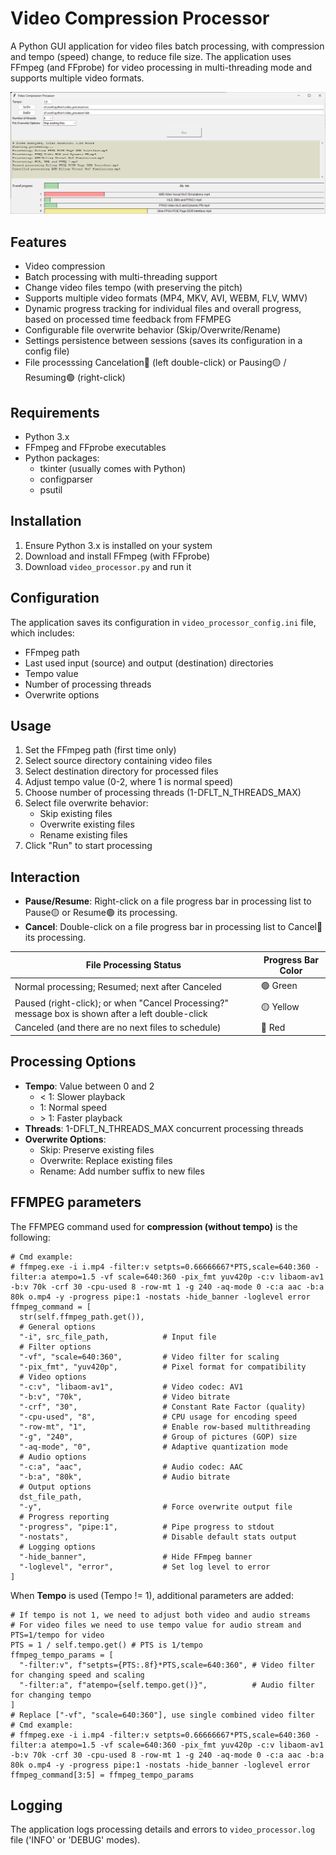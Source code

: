 # Video Compression Processor

A Python GUI application for video files batch processing, with compression and tempo (speed) change, to reduce file size. The application uses FFmpeg (and FFprobe) for video processing in multi-threading mode and supports multiple video formats.

![Audio Tempo Changer Screenshot](./docs/Video-Compression-Processor(GUI).png)

## Features

- Video compression
- Batch processing with multi-threading support
- Change video files tempo (with preserving the pitch)
- Supports multiple video formats (MP4, MKV, AVI, WEBM, FLV, WMV)
- Dynamic progress tracking for individual files and overall progress, based on processed time feedback from FFMPEG
- Configurable file overwrite behavior (Skip/Overwrite/Rename)
- Settings persistence between sessions (saves its configuration in a config file)
- File processsing Cancelation🔴 (left double-click) or Pausing🟡 / Resuming🟢 (right-click)

## Requirements

- Python 3.x
- FFmpeg and FFprobe executables
- Python packages:
  - tkinter (usually comes with Python)
  - configparser
  - psutil

## Installation

1. Ensure Python 3.x is installed on your system
2. Download and install FFmpeg (with FFprobe)
3. Download `video_processor.py` and run it

## Configuration

The application saves its configuration in `video_processor_config.ini` file, which includes:
- FFmpeg path
- Last used input (source) and output (destination) directories
- Tempo value
- Number of processing threads
- Overwrite options

## Usage

1. Set the FFmpeg path (first time only)
2. Select source directory containing video files
3. Select destination directory for processed files
4. Adjust tempo value (0-2, where 1 is normal speed)
5. Choose number of processing threads (1-DFLT_N_THREADS_MAX)
6. Select file overwrite behavior:
   - Skip existing files
   - Overwrite existing files
   - Rename existing files
7. Click "Run" to start processing

## Interaction

- **Pause/Resume**: Right-click on a file progress bar in processing list to Pause🟡 or Resume🟢 its processing.
- **Cancel**: Double-click on a file progress bar in processing list to Cancel🔴 its processing.

| File Processing Status      | Progress Bar Color      |
| ------------- | ------------- |
| Normal processing; Resumed; next after Canceled | 🟢 Green |
| Paused (right-click); or when "Cancel Processing?" message box is shown after a left double-click | 🟡 Yellow |
| Canceled (and there are no next files to schedule) | 🔴 Red |

## Processing Options

- **Tempo**: Value between 0 and 2
  - < 1: Slower playback
  - 1: Normal speed
  - \> 1: Faster playback
- **Threads**: 1-DFLT_N_THREADS_MAX concurrent processing threads
- **Overwrite Options**:
  - Skip: Preserve existing files
  - Overwrite: Replace existing files
  - Rename: Add number suffix to new files

## FFMPEG parameters

The FFMPEG command used for **compression (without tempo)** is the following:

```
# Cmd example:
# ffmpeg.exe -i i.mp4 -filter:v setpts=0.66666667*PTS,scale=640:360 -filter:a atempo=1.5 -vf scale=640:360 -pix_fmt yuv420p -c:v libaom-av1 -b:v 70k -crf 30 -cpu-used 8 -row-mt 1 -g 240 -aq-mode 0 -c:a aac -b:a 80k o.mp4 -y -progress pipe:1 -nostats -hide_banner -loglevel error
ffmpeg_command = [
  str(self.ffmpeg_path.get()),
  # General options
  "-i", src_file_path,            # Input file
  # Filter options
  "-vf", "scale=640:360",         # Video filter for scaling
  "-pix_fmt", "yuv420p",          # Pixel format for compatibility
  # Video options
  "-c:v", "libaom-av1",           # Video codec: AV1
  "-b:v", "70k",                  # Video bitrate
  "-crf", "30",                   # Constant Rate Factor (quality)
  "-cpu-used", "8",               # CPU usage for encoding speed
  "-row-mt", "1",                 # Enable row-based multithreading
  "-g", "240",                    # Group of pictures (GOP) size
  "-aq-mode", "0",                # Adaptive quantization mode
  # Audio options
  "-c:a", "aac",                  # Audio codec: AAC
  "-b:a", "80k",                  # Audio bitrate
  # Output options
  dst_file_path,
  "-y",                           # Force overwrite output file
  # Progress reporting
  "-progress", "pipe:1",          # Pipe progress to stdout
  "-nostats",                     # Disable default stats output
  # Logging options
  "-hide_banner",                 # Hide FFmpeg banner
  "-loglevel", "error",           # Set log level to error
]
```

When **Tempo** is used (Tempo != 1), additional parameters are added:

```
# If tempo is not 1, we need to adjust both video and audio streams
# For video files we need to use tempo value for audio stream and PTS=1/tempo for video
PTS = 1 / self.tempo.get() # PTS is 1/tempo
ffmpeg_tempo_params = [
  "-filter:v", f"setpts={PTS:.8f}*PTS,scale=640:360", # Video filter for changing speed and scaling
  "-filter:a", f"atempo={self.tempo.get()}",          # Audio filter for changing tempo
]
# Replace ["-vf", "scale=640:360"], use single combined video filter
# Cmd example:
# ffmpeg.exe -i i.mp4 -filter:v setpts=0.66666667*PTS,scale=640:360 -filter:a atempo=1.5 -vf scale=640:360 -pix_fmt yuv420p -c:v libaom-av1 -b:v 70k -crf 30 -cpu-used 8 -row-mt 1 -g 240 -aq-mode 0 -c:a aac -b:a 80k o.mp4 -y -progress pipe:1 -nostats -hide_banner -loglevel error
ffmpeg_command[3:5] = ffmpeg_tempo_params
```

## Logging

The application logs processing details and errors to `video_processor.log` file ('INFO' or 'DEBUG' modes).
